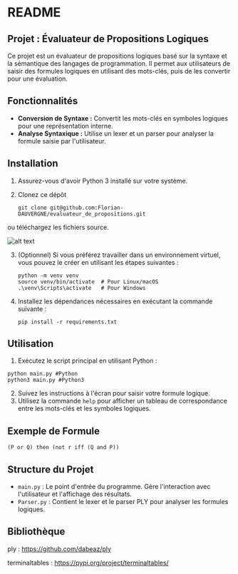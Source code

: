 # README

## Projet : Évaluateur de Propositions Logiques

Ce projet est un évaluateur de propositions logiques basé sur la syntaxe et la sémantique des langages de programmation. Il permet aux utilisateurs de saisir des formules logiques en utilisant des mots-clés, puis de les convertir pour une évaluation.

## Fonctionnalités

- **Conversion de Syntaxe :** Convertit les mots-clés en symboles logiques pour une représentation interne.
- **Analyse Syntaxique :** Utilise un lexer et un parser pour analyser la formule saisie par l'utilisateur.

## Installation

1. Assurez-vous d'avoir Python 3 installé sur votre système.

2. Clonez ce dépôt

    ```
    git clone git@github.com:Florian-DAUVERGNE/evaluateur_de_propositions.git
    ```

 ou téléchargez les fichiers source.

![alt text]( https://bpb-us-e1.wpmucdn.com/sites.northwestern.edu/dist/b/3044/files/2021/05/github.png)


3. (Optionnel) Si vous préférez travailler dans un environnement virtuel, vous pouvez le créer en utilisant les étapes suivantes :
    ```
    python -m venv venv
    source venv/bin/activate  # Pour Linux/macOS
    .\venv\Scripts\activate   # Pour Windows
    ```

4. Installez les dépendances nécessaires en exécutant la commande suivante :
    ```
    pip install -r requirements.txt
    ```

## Utilisation

1. Exécutez le script principal en utilisant Python :
  ```
  python main.py #Python
  python3 main.py #Python3
  ```
2. Suivez les instructions à l'écran pour saisir votre formule logique.
3. Utilisez la commande `help` pour afficher un tableau de correspondance entre les mots-clés et les symboles logiques.

## Exemple de Formule

```
(P or Q) then (not r iff (Q and P))
```

## Structure du Projet

- `main.py` : Le point d'entrée du programme. Gère l'interaction avec l'utilisateur et l'affichage des résultats.
- `Parser.py` : Contient le lexer et le parser PLY pour analyser les formules logiques.

## Bibliothèque
ply : https://github.com/dabeaz/ply

terminaltables : https://pypi.org/project/terminaltables/